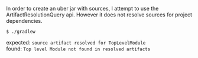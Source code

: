 In order to create an uber jar with sources, I attempt to use the 
ArtifactResolutionQuery api. However it does not resolve sources for project dependencies. 

`$ ./gradlew`

expected: `source artifact resolved for TopLevelModule`  
found: `Top level Module not found in resolved artifacts`


